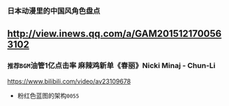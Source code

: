 ### 日本动漫里的中国风角色盘点
http://view.inews.qq.com/a/GAM2015121700563102
---
### `推荐BGM`油管1亿点击率 麻辣鸡新单《春丽》Nicki Minaj - Chun-Li
https://www.bilibili.com/video/av23109678
- 粉红色蓝图的架构`0055`